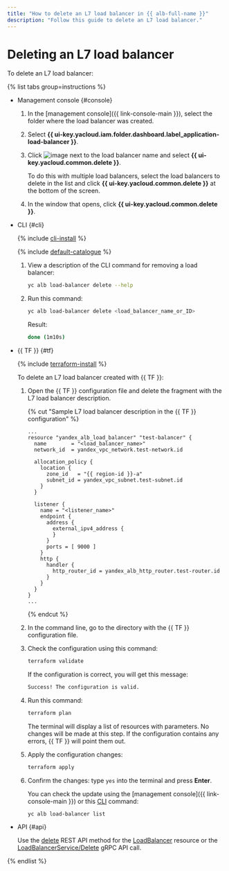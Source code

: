 ```yaml
---
title: "How to delete an L7 load balancer in {{ alb-full-name }}"
description: "Follow this guide to delete an L7 load balancer."
---
```


# Deleting an L7 load balancer

To delete an L7 load balancer:

{% list tabs group=instructions %}

- Management console {#console}

   1. In the [management console]({{ link-console-main }}), select the folder where the load balancer was created.
   1. Select **{{ ui-key.yacloud.iam.folder.dashboard.label_application-load-balancer }}**.
   1. Click ![image](../../_assets/console-icons/ellipsis.svg) next to the load balancer name and select **{{ ui-key.yacloud.common.delete }}**.

      To do this with multiple load balancers, select the load balancers to delete in the list and click **{{ ui-key.yacloud.common.delete }}** at the bottom of the screen.
   1. In the window that opens, click **{{ ui-key.yacloud.common.delete }}**.

- CLI {#cli}

   {% include [cli-install](../../_includes/cli-install.md) %}

   {% include [default-catalogue](../../_includes/default-catalogue.md) %}

   1. View a description of the CLI command for removing a load balancer:

      ```bash
      yc alb load-balancer delete --help
      ```

   1. Run this command:

      ```bash
      yc alb load-balancer delete <load_balancer_name_or_ID>
      ```

      Result:

      ```bash
      done (1m10s)
      ```

- {{ TF }} {#tf}

   {% include [terraform-install](../../_includes/terraform-install.md) %}

   To delete an L7 load balancer created with {{ TF }}:
   1. Open the {{ TF }} configuration file and delete the fragment with the L7 load balancer description.

      {% cut "Sample L7 load balancer description in the {{ TF }} configuration" %}

      ```hcl
      ...
      resource "yandex_alb_load_balancer" "test-balancer" {
        name        = "<load_balancer_name>"
        network_id  = yandex_vpc_network.test-network.id

        allocation_policy {
          location {
            zone_id   = "{{ region-id }}-a"
            subnet_id = yandex_vpc_subnet.test-subnet.id
          }
        }

        listener {
          name = "<listener_name>"
          endpoint {
            address {
              external_ipv4_address {
              }
            }
            ports = [ 9000 ]
          }    
          http {
            handler {
              http_router_id = yandex_alb_http_router.test-router.id
            }
          }
        }    
      }
      ...
      ```

      {% endcut %}

   1. In the command line, go to the directory with the {{ TF }} configuration file.
   1. Check the configuration using this command:

      ```bash
      terraform validate
      ```

      If the configuration is correct, you will get this message:

      ```bash
      Success! The configuration is valid.
      ```

   1. Run this command:

      ```bash
      terraform plan
      ```

      The terminal will display a list of resources with parameters. No changes will be made at this step. If the configuration contains any errors, {{ TF }} will point them out.
   1. Apply the configuration changes:

      ```bash
      terraform apply
      ```

   1. Confirm the changes: type `yes` into the terminal and press **Enter**.

      You can check the update using the [management console]({{ link-console-main }}) or this [CLI](../../cli/quickstart.md) command:

      ```bash
      yc alb load-balancer list
      ```

- API {#api}

   Use the [delete](../api-ref/LoadBalancer/delete.md) REST API method for the [LoadBalancer](../api-ref/LoadBalancer/index.md) resource or the [LoadBalancerService/Delete](../api-ref/grpc/load_balancer_service.md#Delete) gRPC API call.

{% endlist %}
